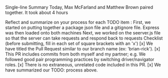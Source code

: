 Single-line Summary
Today, Max McFarland and Matthew Brown paired together. It took about 4 hours

Reflect and summarize on your process for each TODO item :
First, we started on putting together a package json file and a gitignore file. Express was then loaded onto both machines
Next, we worked on the seerver.js file so that the server can take requests and respond back to requests
Checklist (before submitting, fill in each set of square brackets with an 'x')
[x] We have titled the Pull Request similar to our branch name (ex: 'brian-rick').
[x] This PR includes commits from both myself and my partner; e.g. We followed good pair programming practices by switching driver/navigator roles.
[x] There is no extraneous, unrelated code included in this PR.
[x] We have summarized our TODO: process above.
